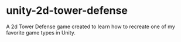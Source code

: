 ﻿# unity-2d-tower-defense

A 2d Tower Defense game created to learn how to recreate one of my favorite game types in Unity.

